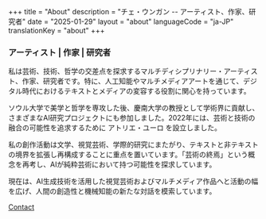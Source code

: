 +++
title = "About"
description = "チェ・ウンガン -- アーティスト、作家、研究者"
date = "2025-01-29"
layout = "about"
languageCode = "ja-JP"
translationKey = "about"
+++

### アーティスト | 作家 | 研究者

私は芸術、技術、哲学の交差点を探求するマルチディシプリナリー・アーティスト、作家、研究者です。特に、人工知能やマルチメディアアートを通じて、デジタル時代におけるテキストとメディアの変容する役割に関心を持っています。

ソウル大学で美学と哲学を専攻した後、慶南大学の教授として学術界に貢献し、さまざまなAI研究プロジェクトにも参加しました。2022年には、芸術と技術の融合の可能性を追求するために アトリエ・ユーロ を設立しました。

私の創作活動は文学、視覚芸術、学際的研究にまたがり、テキストと非テキストの境界を拡張し再構成することに重点を置いています。「芸術の終焉」という概念を再考し、AIが純粋芸術において持つ可能性を探求しています。

現在は、AI生成技術を活用した視覚芸術およびマルチメディア作品へと活動の幅を広げ、人間の創造性と機械知能の新たな対話を模索しています。

<a href="https://contact.eunkwangchoi.com/ja" target="_blank" onclick="var width = 1200; var height = 800; var left = (screen.width - width) / 2; var top = (screen.height - height) / 2; if (screen.width > 768) { window.open(this.href, '_blank', 'width=' + width + ',height=' + height + ',top=' + top + ',left=' + left); } else { window.open(this.href, '_blank'); } return false;">
    Contact
</a>